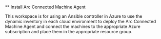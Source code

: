 ** Install Arc Connected Machine Agent

This workspace is for using an Ansible controller in Azure to use the dynamic inventory in each cloud environment to deploy the Arc Connected Machine Agent and connect the machines to the appropriate Azure subscription and place them in the appropriate resource group.